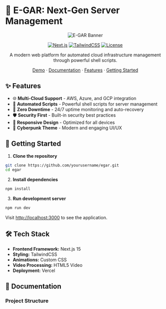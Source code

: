 # 🚀 E-GAR: Next-Gen Server Management

<div align="center">

![E-GAR Banner](public/banner.png)

[![Next.js](https://img.shields.io/badge/Next.js-15.3.1-black?style=for-the-badge&logo=next.js)](https://nextjs.org/)
[![TailwindCSS](https://img.shields.io/badge/TailwindCSS-3.3-blue?style=for-the-badge&logo=tailwind-css)](https://tailwindcss.com/)
[![License](https://img.shields.io/badge/license-MIT-purple?style=for-the-badge)](LICENSE)

A modern web platform for automated cloud infrastructure management through powerful shell scripts.

[Demo](https://egar.vercel.app) · [Documentation](#documentation) · [Features](#features) · [Getting Started](#getting-started)

</div>

## ✨ Features

- 🌐 **Multi-Cloud Support** - AWS, Azure, and GCP integration
- 🔄 **Automated Scripts** - Powerful shell scripts for server management
- 🎯 **Zero Downtime** - 24/7 uptime monitoring and auto-recovery
- 🛡️ **Security First** - Built-in security best practices
- 📱 **Responsive Design** - Optimized for all devices
- 🎨 **Cyberpunk Theme** - Modern and engaging UI/UX

## 🚀 Getting Started

1. **Clone the repository**
```bash
git clone https://github.com/yourusername/egar.git
cd egar
```

2. **Install dependencies**
```bash
npm install
```

3. **Run development server**
```bash
npm run dev
```

Visit [http://localhost:3000](http://localhost:3000) to see the application.

## 🛠️ Tech Stack

- **Frontend Framework:** Next.js 15
- **Styling:** TailwindCSS
- **Animations:** Custom CSS
- **Video Processing:** HTML5 Video
- **Deployment:** Vercel

## 📖 Documentation

### Project Structure
